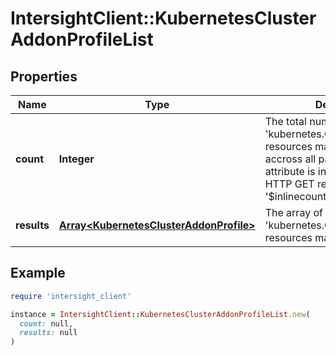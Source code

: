 # IntersightClient::KubernetesClusterAddonProfileList

## Properties

| Name | Type | Description | Notes |
| ---- | ---- | ----------- | ----- |
| **count** | **Integer** | The total number of &#39;kubernetes.ClusterAddonProfile&#39; resources matching the request, accross all pages. The &#39;Count&#39; attribute is included when the HTTP GET request includes the &#39;$inlinecount&#39; parameter. | [optional] |
| **results** | [**Array&lt;KubernetesClusterAddonProfile&gt;**](KubernetesClusterAddonProfile.md) | The array of &#39;kubernetes.ClusterAddonProfile&#39; resources matching the request. | [optional] |

## Example

```ruby
require 'intersight_client'

instance = IntersightClient::KubernetesClusterAddonProfileList.new(
  count: null,
  results: null
)
```

